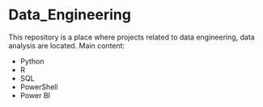 # Data_Engineering
This repository is a place where projects related to data engineering, data analysis are located. 
Main content:  
- Python
- R
- SQL
- PowerShell
- Power BI
